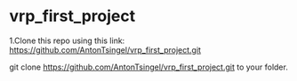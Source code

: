 # vrp_first_project

1.Clone this repo using  this link:
https://github.com/AntonTsingel/vrp_first_project.git

git clone https://github.com/AntonTsingel/vrp_first_project.git to your folder.

